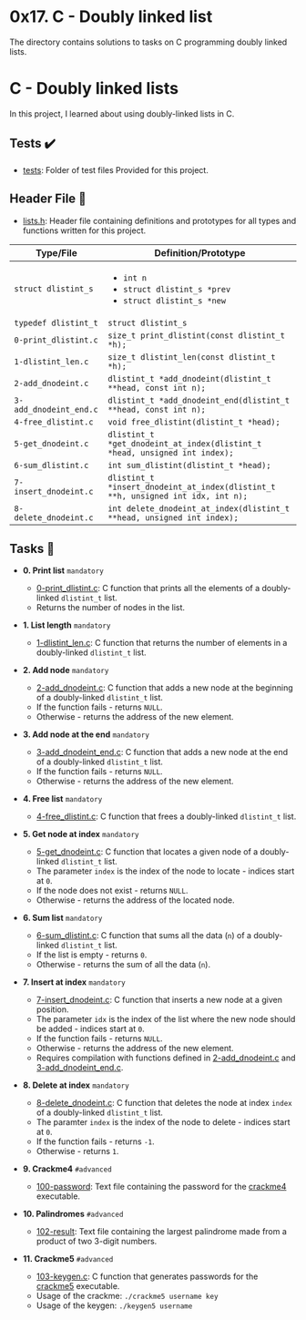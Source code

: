 # 0x17. C - Doubly linked list
The directory contains solutions to tasks on C programming doubly linked lists.

# C - Doubly linked lists

In this project, I learned about using doubly-linked lists in C.

## Tests :heavy_check_mark:

* [tests](./tests): Folder of test files Provided for this project.

## Header File :file_folder:

* [lists.h](./lists.h): Header file containing definitions and prototypes for all types
and functions written for this project.

| Type/File             | Definition/Prototype                          |
| -------------------   | --------------------------------------------- |
| `struct dlistint_s`   | <ul><li>`int n`</li><li>`struct dlistint_s *prev`</li><li>`struct dlistint_s *new`</li></ul> |
| `typedef dlistint_t`  | `struct dlistint_s`                                                                          |
| `0-print_dlistint.c`  | `size_t print_dlistint(const dlistint_t *h);`                                                |
| `1-dlistint_len.c`    | `size_t dlistint_len(const dlistint_t *h);`                                                  |
| `2-add_dnodeint.c`    | `dlistint_t *add_dnodeint(dlistint_t **head, const int n);`                                  |
| `3-add_dnodeint_end.c`| `dlistint_t *add_dnodeint_end(dlistint_t **head, const int n);`                              |
| `4-free_dlistint.c`   | `void free_dlistint(dlistint_t *head);`                                                      |
| `5-get_dnodeint.c`    | `dlistint_t *get_dnodeint_at_index(dlistint_t *head, unsigned int index);`                   |
| `6-sum_dlistint.c`    | `int sum_dlistint(dlistint_t *head);`                                                        |
| `7-insert_dnodeint.c` | `dlistint_t *insert_dnodeint_at_index(dlistint_t **h, unsigned int idx, int n);`             |
| `8-delete_dnodeint.c` | `int delete_dnodeint_at_index(dlistint_t **head, unsigned int index);`                       |

## Tasks :page_with_curl:

* **0. Print list**			`mandatory`
  * [0-print_dlistint.c](./0-print_dlinstint.c): C function that prints all the elements
  of a doubly-linked `dlistint_t` list.
  * Returns the number of nodes in the list.

* **1. List length**		`mandatory`
  * [1-dlistint_len.c](./1-dlistint_len.c): C function that returns the number of elements in
  a doubly-linked `dlistint_t` list.

* **2. Add node**			`mandatory`
  * [2-add_dnodeint.c](./2-add_dnodeint.c): C function that adds a new node at the
  beginning of a doubly-linked `dlistint_t` list.
  * If the function fails - returns `NULL`.
  * Otherwise - returns the address of the new element.

* **3. Add node at the end**	`mandatory`
  * [3-add_dnodeint_end.c](./3-add_dnodeint_end.c): C function that adds a new
  node at the end of a doubly-linked `dlistint_t` list.
  * If the function fails - returns `NULL`.
  * Otherwise - returns the address of the new element.

* **4. Free list**		`mandatory`
  * [4-free_dlistint.c](./4-free_dlistint.c): C function that frees a
  doubly-linked `dlistint_t` list.

* **5. Get node at index**	`mandatory`
  * [5-get_dnodeint.c](./5-get_dnodeint.c): C function that locates a given node of a
  doubly-linked `dlistint_t` list.
  * The parameter `index` is the index of the node to locate - indices start at `0`.
  * If the node does not exist - returns `NULL`.
  * Otherwise - returns the address of the located node.

* **6. Sum list**		`mandatory`
  * [6-sum_dlistint.c](./6-sum_dlistint.c): C function that sums all the data (`n`)
  of a doubly-linked `dlistint_t` list.
  * If the list is empty - returns `0`.
  * Otherwise - returns the sum of all the data (`n`).

* **7. Insert at index**	`mandatory`
  * [7-insert_dnodeint.c](./7-insert_dnodeint.c): C function that inserts a new node at a
  given position.
  * The parameter `idx` is the index of the list where the new node should
  be added - indices start at `0`.
  * If the function fails - returns `NULL`.
  * Otherwise - returns the address of the new element.
  * Requires compilation with functions defined in [2-add_dnodeint.c](./2-add_dnodeint.c)
  and [3-add_dnodeint_end.c](./3-add_dnodeint_end.c).

* **8. Delete at index**	`mandatory`
  * [8-delete_dnodeint.c](./8-delete_dnodeint.c): C function that deletes the node at
  index `index` of a doubly-linked `dlistint_t` list.
  * The paramter `index` is the index of the node to delete - indices start at `0`.
  * If the function fails - returns `-1`.
  * Otherwise - returns `1`.

* **9. Crackme4**			`#advanced`
  * [100-password](./100-password): Text file containing the password for the
  [crackme4](https://github.com/holbertonschool/0x16.c) executable.

* **10. Palindromes**		`#advanced`
  * [102-result](./102-result): Text file containing the largest palindrome made from a
  product of two 3-digit numbers.

* **11. Crackme5**			`#advanced`
  * [103-keygen.c](./103-keygen.c): C function that generates passwords for the
  [crackme5](https://github.com/holbertonschool/0x16.c) executable.
  * Usage of the crackme: `./crackme5 username key`
  * Usage of the keygen: `./keygen5 username`
